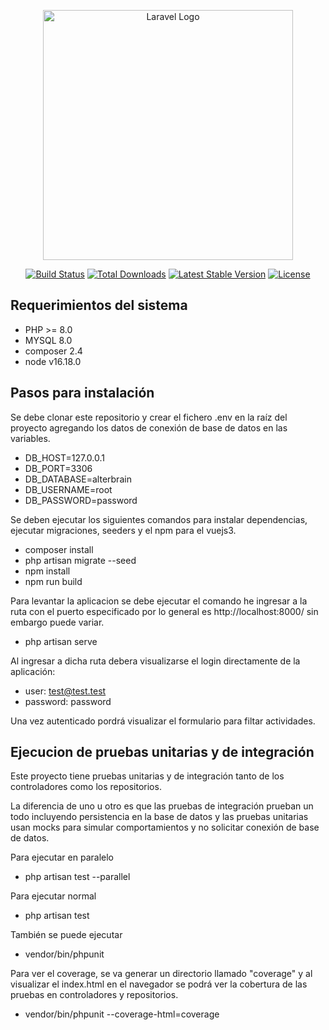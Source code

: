 <p align="center"><a href="https://laravel.com" target="_blank"><img src="https://raw.githubusercontent.com/laravel/art/master/logo-lockup/5%20SVG/2%20CMYK/1%20Full%20Color/laravel-logolockup-cmyk-red.svg" width="400" alt="Laravel Logo"></a></p>

<p align="center">
<a href="https://travis-ci.org/laravel/framework"><img src="https://travis-ci.org/laravel/framework.svg" alt="Build Status"></a>
<a href="https://packagist.org/packages/laravel/framework"><img src="https://img.shields.io/packagist/dt/laravel/framework" alt="Total Downloads"></a>
<a href="https://packagist.org/packages/laravel/framework"><img src="https://img.shields.io/packagist/v/laravel/framework" alt="Latest Stable Version"></a>
<a href="https://packagist.org/packages/laravel/framework"><img src="https://img.shields.io/packagist/l/laravel/framework" alt="License"></a>
</p>

## Requerimientos del sistema

- PHP >= 8.0
- MYSQL 8.0
- composer 2.4
- node v16.18.0


## Pasos para instalación

Se debe clonar este repositorio y crear el fichero .env en la raíz del proyecto agregando los datos de conexión
de base de datos en las variables.

- DB_HOST=127.0.0.1
- DB_PORT=3306
- DB_DATABASE=alterbrain
- DB_USERNAME=root
- DB_PASSWORD=password

Se deben ejecutar los siguientes comandos para instalar dependencias, ejecutar migraciones, seeders y el npm para el vuejs3.
- composer install
- php artisan migrate --seed
- npm install
- npm run build

Para levantar la aplicacion se debe ejecutar el comando he ingresar a la ruta con el puerto especificado por lo general es 
http://localhost:8000/ sin embargo puede variar. 
- php artisan serve

Al ingresar a dicha ruta debera visualizarse el login directamente de la aplicación:

- user: test@test.test
- password: password

Una vez autenticado pordrá visualizar el formulario para filtar actividades.

## Ejecucion de pruebas unitarias y de integración
Este proyecto tiene pruebas unitarias y de integración tanto de los controladores
como los repositorios.

La diferencia de uno u otro es que las pruebas de integración prueban un todo incluyendo persistencia en la base de datos
y las pruebas unitarias usan mocks para simular comportamientos y no solicitar conexión de base de datos.

Para ejecutar en paralelo
- php artisan test --parallel

Para ejecutar normal
- php artisan test

También se puede ejecutar
- vendor/bin/phpunit

Para ver el coverage, se va generar un directorio llamado "coverage" y al visualizar el index.html en el navegador se podrá 
ver la cobertura de las pruebas en controladores y repositorios.
- vendor/bin/phpunit --coverage-html=coverage
